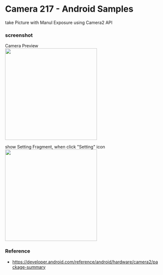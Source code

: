 Camera 217 - Android Samples
===============

take Picture with Manul Exposure using  Camera2 API <br/>

### screenshot <br/>
Camera Preview <br/>
<image src="https://raw.githubusercontent.com/ohwada/Android_Samples/master/Camera217/screenshot/camera217_preview.png" width="300" /><br/>

show Setting Fragment, when click "Setting" icon <br/>
<image src="https://raw.githubusercontent.com/ohwada/Android_Samples/master/Camera217/screenshot/camera217_setting.png" width="300" /><br/>


### Reference <br/>
- https://developer.android.com/reference/android/hardware/camera2/package-summary

